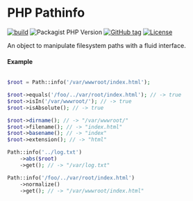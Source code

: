 # PHP Pathinfo

[![build](https://github.com/timostamm/pathinfo/workflows/CI/badge.svg)](https://github.com/timostamm/pathinfo/actions?query=workflow:"CI")
![Packagist PHP Version](https://img.shields.io/packagist/dependency-v/timostamm/pathinfo/php)
[![GitHub tag](https://img.shields.io/github/tag/timostamm/pathinfo?include_prereleases=&sort=semver&color=blue)](https://github.com/timostamm/pathinfo/releases/)
[![License](https://img.shields.io/badge/License-MIT-blue)](#license)

An object to manipulate filesystem paths with a fluid interface.


#### Example

```PHP

$root = Path::info('/var/wwwroot/index.html');

$root->equals('/foo/../var/root/index.html'); // -> true
$root->isIn('/var/wwwroot/'); // -> true
$root->isAbsolute(); // -> true

$root->dirname(); // -> "/var/wwwroot/"
$root->filename(); // -> "index.html"
$root->basename(); // -> "index"
$root->extension(); // -> "html"

Path::info('../log.txt')
	->abs($root)
	->get(); // -> "/var/log.txt"

Path::info('/foo/../var/root/index.html')
	->normalize()
	->get(); // -> "/var/wwwroot/index.html"

```
